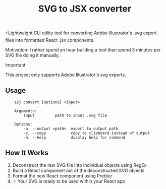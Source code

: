 <h1 align="center">
  SVG to JSX converter
</h1>

<p align="center">
  <img alt="" src="https://img.shields.io/badge/build-passing-brightgreen?style=for-the-badge&labelColor=000"/>
  <img alt="" src="https://img.shields.io/github/languages/top/kasparnau/svg-to-jsx?style=for-the-badge&labelColor=000">
  <img alt="" src="https://img.shields.io/github/license/kasparnau/svg-to-jsx?style=for-the-badge&labelColor=000">
</p>

⚡Lightweight CLI utility tool for converting Adobe Illustrator's .svg export files into formatted React .jsx components.

Motivation: I rather spend an hour building a tool than spend 3 minutes per SVG file doing it manually.

> [!IMPORTANT]
> This project only supports Adobe Illustrator's svg exports.

## Usage

```
    s2j convert [options] <input>

    Arguments:
        input         path to input .svg file

    Options:
        -o, --output <path>  export to output path
        -c, --copy           copy to clipboard instead of output
        -h, --help           display help for command
```

## How It Works

1. Deconstruct the raw SVG file into individual objects using RegEx
2. Build a React component out of the deconstructed SVG objects
3. Format the new React component using Prettier
4. ✨ Your SVG is ready to be used within your React app
